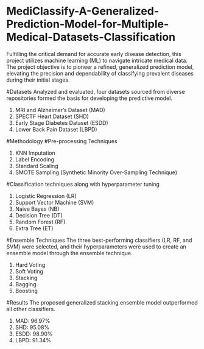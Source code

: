 # MediClassify-A-Generalized-Prediction-Model-for-Multiple-Medical-Datasets-Classification
Fulfilling the critical demand for accurate early disease detection, this project utilizes machine learning (ML) to navigate intricate medical data. The project objective is to pioneer a refined, generalized prediction model, elevating the precision and dependability of classifying prevalent diseases during their initial stages.

#Datasets
Analyzed and evaluated, four datasets sourced from diverse repositories formed the basis for developing the predictive model.
1. MRI and Alzheimer’s Dataset (MAD)
2. SPECTF Heart Dataset (SHD)
3. Early Stage Diabetes Dataset (ESDD)
4. Lower Back Pain Dataset (LBPD)

#Methodology
#Pre-processing Techniques
1. KNN Imputation
2. Label Encoding
3. Standard Scaling
4. SMOTE Sampling (Synthetic Minority Over-Sampling Technique)

#Classification techniques along with hyperparameter tuning
1. Logistic Regression (LR)
2. Support Vector Machine (SVM)
3. Naive Bayes (NB)
4. Decision Tree (DT)
5. Random Forest (RF)
6. Extra Tree (ET)

#Ensemble Techniques
The three best-performing classifiers (LR, RF, and SVM) were selected, and their hyperparameters were used to create an ensemble model through the ensemble technique.
1. Hard Voting
2. Soft Voting
3. Stacking
4. Bagging
5. Boosting

#Results
The proposed generalized stacking ensemble model outperformed all other classifiers.
1. MAD: 96.97%
2. SHD: 95.08%
3. ESDD: 98.90%
4. LBPD: 91.34%

